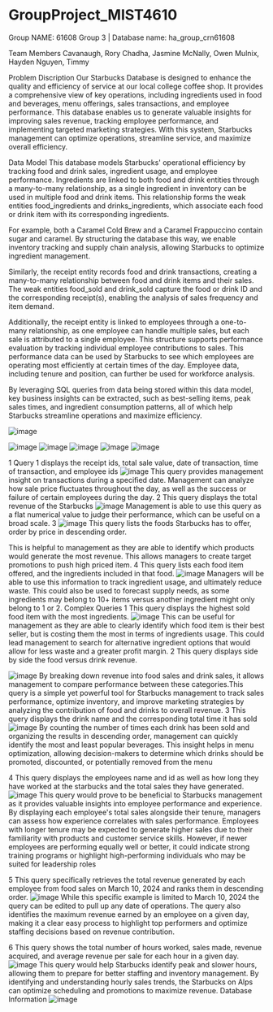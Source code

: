 # GroupProject_MIST4610
Group NAME: 61608 Group 3 | Database name: ha_group_crn61608

Team Members
Cavanaugh, Rory
Chadha, Jasmine
McNally, Owen
Mulnix, Hayden
Nguyen, Timmy

Problem Discription
Our Starbucks Database is designed to enhance the quality and efficiency of service at our local college coffee shop. It provides a comprehensive view of key operations, including ingredients used in food and beverages, menu offerings, sales transactions, and employee performance. This database enables us to generate valuable insights for improving sales revenue, tracking employee performance, and implementing targeted marketing strategies. With this system, Starbucks management can optimize operations, streamline service, and maximize overall efficiency.

Data Model
This database models Starbucks' operational efficiency by tracking food and drink sales, ingredient usage, and employee performance. Ingredients are linked to both food and drink entities through a many-to-many relationship, as a single ingredient in inventory can be used in multiple food and drink items. This relationship forms the weak entities food_ingredients and drinks_ingredients, which associate each food or drink item with its corresponding ingredients.

For example, both a Caramel Cold Brew and a Caramel Frappuccino contain sugar and caramel. By structuring the database this way, we enable inventory tracking and supply chain analysis, allowing Starbucks to optimize ingredient management.

Similarly, the receipt entity records food and drink transactions, creating a many-to-many relationship between food and drink items and their sales. The weak entities food_sold and drink_sold capture the food or drink ID and the corresponding receipt(s), enabling the analysis of sales frequency and item demand.

Additionally, the receipt entity is linked to employees through a one-to-many relationship, as one employee can handle multiple sales, but each sale is attributed to a single employee. This structure supports performance evaluation by tracking individual employee contributions to sales. This performance data can be used by Starbucks to see which employees are operating most efficiently at certain times of the day. Employee data, including tenure and position, can further be used for workforce analysis.

By leveraging SQL queries from data being stored within this data model, key business insights can be extracted, such as best-selling items, peak sales times, and ingredient consumption patterns, all of which help Starbucks streamline operations and maximize efficiency.

![image](https://github.com/user-attachments/assets/ebc8437b-1a76-47f6-a840-ccb7d5f4d54f)

![image](https://github.com/user-attachments/assets/4fb436af-4015-4729-ba32-88e47b9d4d45)
![image](https://github.com/user-attachments/assets/9b9478fb-07cf-4f6b-ab22-11bae5986419)
![image](https://github.com/user-attachments/assets/89606c8d-4ee1-49b2-80ca-bb1c1ab0f2f4)
![image](https://github.com/user-attachments/assets/ad51ad92-aa4d-4af8-863a-bc33f597594d)
![image](https://github.com/user-attachments/assets/a7d4528e-0cf4-4314-bcb2-b7037d875f15)

1
Query 1 displays the receipt ids, total sale value, date of transaction, time of transaction, and employee ids
![image](https://github.com/user-attachments/assets/f7948507-d7fc-4d0c-a7a8-cf08ed52fecf)
This query provides management insight on transactions during a specified date. Management can analyze how sale price fluctuates throughout the day, as well as the success or failure of certain employees during the day.
2
This query displays the total revenue of the Starbucks
![image](https://github.com/user-attachments/assets/d404ba71-16ac-492d-8c1b-32bac1828d4d)
Management is able to use this query as a flat numerical value to judge their performance, which can be useful on a broad scale.
3
![image](https://github.com/user-attachments/assets/192f9946-fa4e-4db9-8812-f4d4431afac1)
This query lists the foods Starbucks has to offer, order by price in descending order. 

This is helpful to management as they are able to identify which products would generate the most revenue. This allows managers to create target promotions to push high priced item.
4
This query lists each food item offered, and the ingredients included in that food.
![image](https://github.com/user-attachments/assets/0e800dd2-35cd-4f5d-9cc6-020224ac2845)
Managers will be able to use this information to track ingredient usage, and ultimately reduce waste. This could also be used to forecast supply needs, as some ingredients may belong to 10+ items versus another ingredient might only belong to 1 or 2.
Complex Queries
1
This query displays the highest sold food item with the most ingredients.
![image](https://github.com/user-attachments/assets/dabd8285-b895-4662-bdc6-2b3f6e7649e5)
This can be useful for management as they are able to clearly identify which food item is their best seller, but is costing them the most in terms of ingredients usage. This could lead management to search for alternative ingredient options that would allow for less waste and a greater profit margin.
2
This query displays side by side the food versus drink revenue.

![image](https://github.com/user-attachments/assets/21ad0174-ff27-40e5-85d8-dac1ae97ec2b)
By breaking down revenue into food sales and drink sales, it allows management to compare performance between these categories.This query is a simple yet powerful tool for Starbucks management to track sales performance, optimize inventory, and improve marketing strategies by analyzing the contribution of food and drinks to overall revenue.
3
This query displays the drink name and the corresponding total time it has sold
![image](https://github.com/user-attachments/assets/55dd222f-6f03-405b-b954-f0f0d7eaeae8)
By counting the number of times each drink has been sold and organizing the results in descending order, management can quickly identify the most and least popular beverages. This insight helps in menu optimization, allowing decision-makers to determine which drinks should be promoted, discounted, or potentially removed from the menu

4
This query displays the employees name and id as well as how long they have worked at the starbucks and the total sales they have generated.
![image](https://github.com/user-attachments/assets/df438bef-739c-40ad-81da-31d8bf18f0e9)
This query would prove to be beneficial to Starbucks management as it provides valuable insights into employee performance and experience. By displaying each employee's total sales alongside their tenure, managers can assess how experience correlates with sales performance. Employees with longer tenure may be expected to generate higher sales due to their familiarity with products and customer service skills. However, if newer employees are performing equally well or better, it could indicate strong training programs or highlight high-performing individuals who may be suited for leadership roles

5
This query specifically retrieves the total revenue generated by each employee from food sales on March 10, 2024 and ranks them in descending order.
![image](https://github.com/user-attachments/assets/1250e292-fa6d-4769-83d1-c297c6a4096e)
While this specific example is limited to March 10, 2024 the query can be edited to pull up any date of operations. The query also identifies the maximum revenue earned by an employee on a given day, making it a clear easy process to highlight top performers and optimize staffing decisions based on revenue contribution.

6
This query shows the total number of hours worked, sales made, revenue acquired, and average revenue per sale for each hour in a given day.
![image](https://github.com/user-attachments/assets/063acdef-071f-4f00-a9fd-1007464e08f2)
This query would help Starbucks identify peak and slower hours, allowing them to prepare for better staffing and inventory management. By identifying and understanding hourly sales trends, the Starbucks on Alps can optimize scheduling and promotions to maximize revenue.
Database Information
![image](https://github.com/user-attachments/assets/fe4d0ebe-6eb6-4697-a0d4-e07939ca90b8)





















